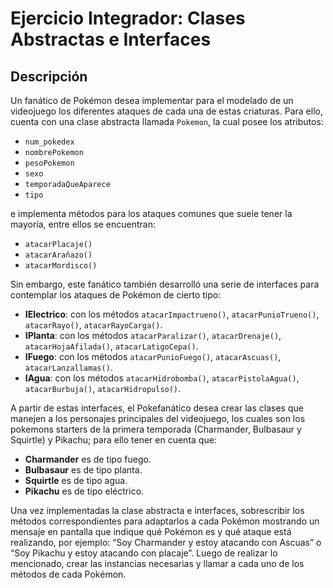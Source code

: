 # Ejercicio Integrador: Clases Abstractas e Interfaces

## Descripción

Un fanático de Pokémon desea implementar para el modelado de un videojuego los diferentes ataques de cada una de estas criaturas. Para ello, cuenta con una clase abstracta llamada `Pokemon`, la cual posee los atributos:

- `num_pokedex`
- `nombrePokemon`
- `pesoPokemon`
- `sexo`
- `temporadaQueAparece`
- `tipo`

e implementa métodos para los ataques comunes que suele tener la mayoría, entre ellos se encuentran:

- `atacarPlacaje()`
- `atacarArañazo()`
- `atacarMordisco()`

Sin embargo, este fanático también desarrolló una serie de interfaces para contemplar los ataques de Pokémon de cierto tipo:

- **IElectrico**: con los métodos `atacarImpactrueno()`, `atacarPunioTrueno()`, `atacarRayo()`, `atacarRayoCarga()`.
- **IPlanta**: con los métodos `atacarParalizar()`, `atacarDrenaje()`, `atacarHojaAfilada()`, `atacarLatigoCepa()`.
- **IFuego**: con los métodos `atacarPunioFuego()`, `atacarAscuas()`, `atacarLanzallamas()`.
- **IAgua**: con los métodos `atacarHidrobomba()`, `atacarPistolaAgua()`, `atacarBurbuja()`, `atacarHidropulso()`.

A partir de estas interfaces, el Pokefanático desea crear las clases que manejen a los personajes principales del videojuego, los cuales son los pokemons starters de la primera temporada (Charmander, Bulbasaur y Squirtle) y Pikachu; para ello tener en cuenta que:

- **Charmander** es de tipo fuego.
- **Bulbasaur** es de tipo planta.
- **Squirtle** es de tipo agua.
- **Pikachu** es de tipo eléctrico.

Una vez implementadas la clase abstracta e interfaces, sobrescribir los métodos correspondientes para adaptarlos a cada Pokémon mostrando un mensaje en pantalla que indique qué Pokémon es y qué ataque está realizando, por ejemplo: “Soy Charmander y estoy atacando con Ascuas” o “Soy Pikachu y estoy atacando con placaje”. Luego de realizar lo mencionado, crear las instancias necesarias y llamar a cada uno de los métodos de cada Pokémon.

